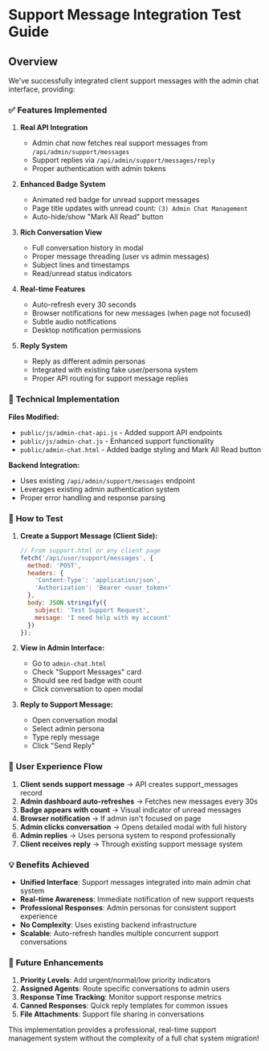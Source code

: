 # Support Message Integration Test Guide

## Overview
We've successfully integrated client support messages with the admin chat interface, providing:

### ✅ **Features Implemented**

1. **Real API Integration**
   - Admin chat now fetches real support messages from `/api/admin/support/messages`
   - Support replies via `/api/admin/support/messages/reply`
   - Proper authentication with admin tokens

2. **Enhanced Badge System**
   - Animated red badge for unread support messages
   - Page title updates with unread count: `(3) Admin Chat Management`
   - Auto-hide/show "Mark All Read" button

3. **Rich Conversation View**
   - Full conversation history in modal
   - Proper message threading (user vs admin messages)
   - Subject lines and timestamps
   - Read/unread status indicators

4. **Real-time Features**
   - Auto-refresh every 30 seconds
   - Browser notifications for new messages (when page not focused)
   - Subtle audio notifications
   - Desktop notification permissions

5. **Reply System**
   - Reply as different admin personas
   - Integrated with existing fake user/persona system
   - Proper API routing for support message replies

### 🔧 **Technical Implementation**

**Files Modified:**
- `public/js/admin-chat-api.js` - Added support API endpoints
- `public/js/admin-chat.js` - Enhanced support functionality
- `public/admin-chat.html` - Added badge styling and Mark All Read button

**Backend Integration:**
- Uses existing `/api/admin/support/messages` endpoint
- Leverages existing admin authentication system
- Proper error handling and response parsing

### 🚀 **How to Test**

1. **Create a Support Message (Client Side):**
   ```javascript
   // From support.html or any client page
   fetch('/api/user/support/messages', {
     method: 'POST',
     headers: {
       'Content-Type': 'application/json',
       'Authorization': 'Bearer <user_token>'
     },
     body: JSON.stringify({
       subject: 'Test Support Request',
       message: 'I need help with my account'
     })
   });
   ```

2. **View in Admin Interface:**
   - Go to `admin-chat.html`
   - Check "Support Messages" card
   - Should see red badge with count
   - Click conversation to open modal

3. **Reply to Support Message:**
   - Open conversation modal
   - Select admin persona
   - Type reply message
   - Click "Send Reply"

### 🎯 **User Experience Flow**

1. **Client sends support message** → API creates support_messages record
2. **Admin dashboard auto-refreshes** → Fetches new messages every 30s
3. **Badge appears with count** → Visual indicator of unread messages
4. **Browser notification** → If admin isn't focused on page
5. **Admin clicks conversation** → Opens detailed modal with full history
6. **Admin replies** → Uses persona system to respond professionally
7. **Client receives reply** → Through existing support message system

### 💡 **Benefits Achieved**

- **Unified Interface**: Support messages integrated into main admin chat system
- **Real-time Awareness**: Immediate notification of new support requests
- **Professional Responses**: Admin personas for consistent support experience
- **No Complexity**: Uses existing backend infrastructure
- **Scalable**: Auto-refresh handles multiple concurrent support conversations

### 🔧 **Future Enhancements**

1. **Priority Levels**: Add urgent/normal/low priority indicators
2. **Assigned Agents**: Route specific conversations to admin users
3. **Response Time Tracking**: Monitor support response metrics
4. **Canned Responses**: Quick reply templates for common issues
5. **File Attachments**: Support file sharing in conversations

This implementation provides a professional, real-time support management system without the complexity of a full chat system migration!
